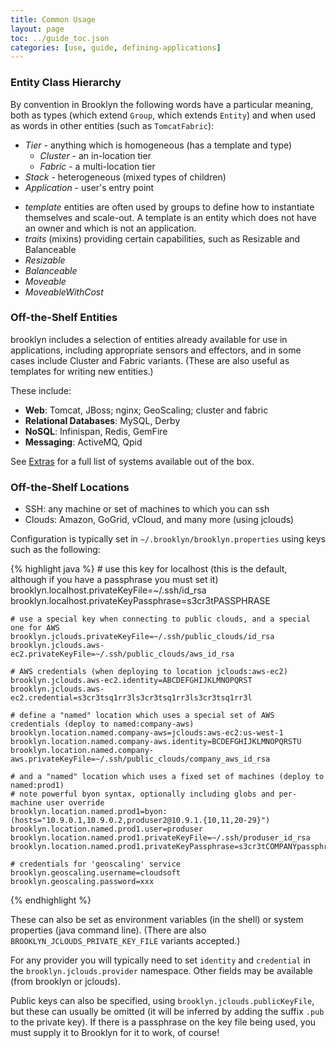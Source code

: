 ```yaml
---
title: Common Usage
layout: page
toc: ../guide_toc.json
categories: [use, guide, defining-applications]
---
```


### Entity Class Hierarchy

By convention in Brooklyn the following words have a particular meaning, both as types (which extend ``Group``, which extends ``Entity``) and when used as words in other entities (such as ``TomcatFabric``):

- *Tier* - anything which is homogeneous (has a template and type)
    - *Cluster* - an in-location tier
    - *Fabric* - a multi-location tier
- *Stack* - heterogeneous (mixed types of children)
- *Application* - user's entry point

<!---
TODO
-->

-	*template* entities are often used by groups to define how to instantiate themselves and scale-out.
  A template is an entity which does not have an owner and which is not an application.
-	*traits* (mixins) providing certain capabilities, such as Resizable and Balanceable
-	*Resizable*
-	*Balanceable*
-	*Moveable*
-	*MoveableWithCost*

### Off-the-Shelf Entities

brooklyn includes a selection of entities already available for use in applications,
including appropriate sensors and effectors, and in some cases include Cluster and Fabric variants.
(These are also useful as templates for writing new entities.)
 
These include:

- **Web**: Tomcat, JBoss; nginx; GeoScaling; cluster and fabric
- **Relational Databases**: MySQL, Derby
- **NoSQL**: Infinispan, Redis, GemFire
- **Messaging**: ActiveMQ, Qpid

See [Extras](../extras/) for a full list of systems available out of the box.


### Off-the-Shelf Locations

- SSH: any machine or set of machines to which you can ssh
- Clouds: Amazon, GoGrid, vCloud, and many more (using jclouds)

Configuration is typically set in `~/.brooklyn/brooklyn.properties` using keys such as the following:

{% highlight java %}
    # use this key for localhost (this is the default, although if you have a passphrase you must set it)
    brooklyn.localhost.privateKeyFile=~/.ssh/id_rsa
    brooklyn.localhost.privateKeyPassphrase=s3cr3tPASSPHRASE
       
    # use a special key when connecting to public clouds, and a special one for AWS
    brooklyn.jclouds.privateKeyFile=~/.ssh/public_clouds/id_rsa
    brooklyn.jclouds.aws-ec2.privateKeyFile=~/.ssh/public_clouds/aws_id_rsa
        
    # AWS credentials (when deploying to location jclouds:aws-ec2)
    brooklyn.jclouds.aws-ec2.identity=ABCDEFGHIJKLMNOPQRST      
    brooklyn.jclouds.aws-ec2.credential=s3cr3tsq1rr3ls3cr3tsq1rr3ls3cr3tsq1rr3l

    # define a "named" location which uses a special set of AWS credentials (deploy to named:company-aws)
    brooklyn.location.named.company-aws=jclouds:aws-ec2:us-west-1
    brooklyn.location.named.company-aws.identity=BCDEFGHIJKLMNOPQRSTU      
    brooklyn.location.named.company-aws.privateKeyFile=~/.ssh/public_clouds/company_aws_id_rsa

    # and a "named" location which uses a fixed set of machines (deploy to named:prod1)
    # note powerful byon syntax, optionally including globs and per-machine user override
    brooklyn.location.named.prod1=byon:(hosts="10.9.0.1,10.9.0.2,produser2@10.9.1.{10,11,20-29}")
    brooklyn.location.named.prod1.user=produser      
    brooklyn.location.named.prod1.privateKeyFile=~/.ssh/produser_id_rsa
    brooklyn.location.named.prod1.privateKeyPassphrase=s3cr3tCOMPANYpassphrase
    
    # credentials for 'geoscaling' service
    brooklyn.geoscaling.username=cloudsoft                      
    brooklyn.geoscaling.password=xxx
{% endhighlight %}

These can also be set as environment variables (in the shell) or system properties (java command line).
(There are also ``BROOKLYN_JCLOUDS_PRIVATE_KEY_FILE`` variants accepted.)

For any provider you will typically need to set ``identity`` and ``credential``
in the ``brooklyn.jclouds.provider`` namespace.
Other fields may be available (from brooklyn or jclouds).

Public keys can also be specified, using ``brooklyn.jclouds.publicKeyFile``, 
but these can usually be omitted 
(it will be inferred by adding the suffix ``.pub`` to the private key).
If there is a passphrase on the key file being used, you must supply it to Brooklyn for it to work, of course!

